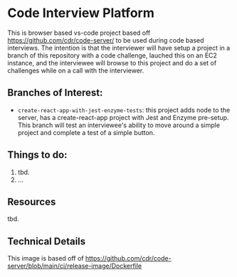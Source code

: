 # Code Interview Platform

This is browser based vs-code project based off https://github.com/cdr/code-server/ to be used during code based
interviews.  The intention is that the interviewer will have setup a project in a branch of this repository
with a code challenge, lauched this on an EC2 instance, and the interviewee will browse to this project and
do a set of challenges while on a call with the interviewer.

## Branches of Interest:

- `create-react-app-with-jest-enzyme-tests`: this project adds node to the server, has a create-react-app
  project with Jest and Enzyme pre-setup.  This branch will test an interviewee's ability to move around a simple
  project and complete a test of a simple button.

## Things to do:

1) tbd.
2) ...

## Resources

tbd.

## Technical Details

This image is based off of https://github.com/cdr/code-server/blob/main/ci/release-image/Dockerfile
